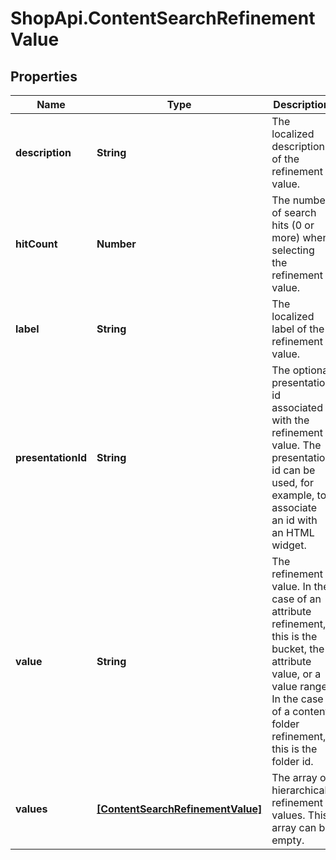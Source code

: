 # ShopApi.ContentSearchRefinementValue

## Properties
Name | Type | Description | Notes
------------ | ------------- | ------------- | -------------
**description** | **String** | The localized description of the refinement value. | [optional] 
**hitCount** | **Number** | The number of search hits (0 or more) when selecting the refinement value. | [optional] 
**label** | **String** | The localized label of the refinement value. | [optional] 
**presentationId** | **String** | The optional presentation id associated with the refinement value.  The presentation id can be used, for example, to associate an id with  an HTML widget. | [optional] 
**value** | **String** | The refinement value. In the case of an attribute refinement, this is the bucket,  the attribute value, or a value range. In the case of a content folder refinement,  this is the folder id. | [optional] 
**values** | [**[ContentSearchRefinementValue]**](ContentSearchRefinementValue.md) | The array of hierarchical refinement values. This array can be empty. | [optional] 


